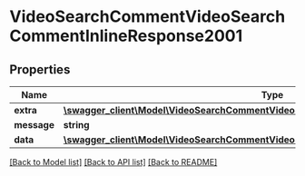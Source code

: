 # VideoSearchCommentVideoSearchCommentInlineResponse2001

## Properties
Name | Type | Description | Notes
------------ | ------------- | ------------- | -------------
**extra** | [**\swagger_client\Model\VideoSearchCommentVideoSearchCommentExtraBody**](VideoSearchCommentVideoSearchCommentExtraBody.md) |  | [optional] 
**message** | **string** |  | [optional] 
**data** | [**\swagger_client\Model\VideoSearchCommentVideoSearchCommentInlineResponse2001Data**](VideoSearchCommentVideoSearchCommentInlineResponse2001Data.md) |  | [optional] 

[[Back to Model list]](../README.md#documentation-for-models) [[Back to API list]](../README.md#documentation-for-api-endpoints) [[Back to README]](../README.md)

